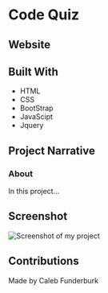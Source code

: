 # Code Quiz

## Website



## Built With

- HTML
- CSS
- BootStrap
- JavaScipt
- Jquery

## Project Narrative

### About

In this project...

## Screenshot

![Screenshot of my project]()

## Contributions

Made by Caleb Funderburk
